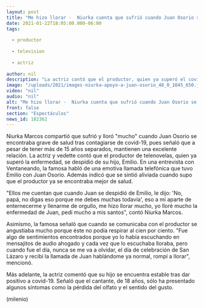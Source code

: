 ```yaml
---
layout: post
title: "Me hizo llorar -  Niurka cuenta que sufrió cuando Juan Osorio se contagió de covid-19"
date: 2021-01-22T18:05:00.000-06:00
tags:
  
  - productor
  
  - television
  
  - actriz
  
author: nil
description: "La actriz contó que el productor, quien ya superó el covid-19, tuvo una conmovedora llamada telefónica con su hijo, Emilio. "
image: "/uploads/2021/images-niurka-apoyo-a-juan-osorio_48_0_1045_650.jpg"
video: "nil"
audio: "nil"
alt: "Me hizo llorar -  Niurka cuenta que sufrió cuando Juan Osorio se contagió de covid-19"
front: false
section: "Espectáculos"
news_id: 182362
---
```


Niurka Marcos compartió que sufrió y lloró "mucho" cuando Juan Osorio se encontraba grave de salud tras contagiarse de covid-19, pues señaló que a pesar de tener más de 15 años separados, mantienen una excelente relación. La actriz y vedette contó que el productor de telenovelas, quien ya superó la enfermedad, se despidió de su hijo, Emilio. En una entrevista con Ventaneando, la famosa habló de una emotiva llamada telefónica que tuvo Emilio con Juan Osorio. Además indicó que se sintió aliviada cuando supo que el productor ya se encontraba mejor de salud. 

"Ellos me cuentan que cuando Juan se despidió de Emilio, le dijo: 'No, papá, no digas eso porque me debes muchas todavía', eso a mí aparte de enternecerme y llenarme de orgullo, me hizo llorar mucho, yo lloré mucho la enfermedad de Juan, pedí mucho a mis santos", contó Niurka Marcos. 

Asimismo, la famosa señaló que cuando se comunicaba con el productor se angustiaba mucho porque éste no podía respirar al cien por ciento.  "Fue algo de sentimientos encontrados porque yo lo había escuchando en mensajitos de audio ahogado y cada vez que lo escuchaba lloraba, pero cuando fue el día, nunca se me va a olvidar, el día de celebración de San Lázaro y recibí la llamada de Juan hablándome ya normal, rompí a llorar", mencionó. 

Más adelante, la actriz comentó que su hijo se encuentra estable tras dar positivo a covid-19. Señaló que el cantante, de 18 años, sólo ha presentado algunos síntomas como la pérdida del olfato y el sentido del gusto.  

(milenio)